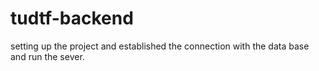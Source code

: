 # tudtf-backend

setting up the project and established the connection with the data base and run the sever.
